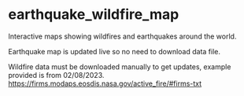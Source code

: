 # earthquake_wildfire_map
Interactive maps showing wildfires and earthquakes around the world.

Earthquake map is updated live so no need to download data file.

Wildfire data must be downloaded manually to get updates, example provided is from 02/08/2023.
https://firms.modaps.eosdis.nasa.gov/active_fire/#firms-txt
